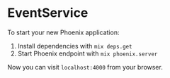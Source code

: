 # EventService

To start your new Phoenix application:

1. Install dependencies with `mix deps.get`
2. Start Phoenix endpoint with `mix phoenix.server`

Now you can visit `localhost:4000` from your browser.
